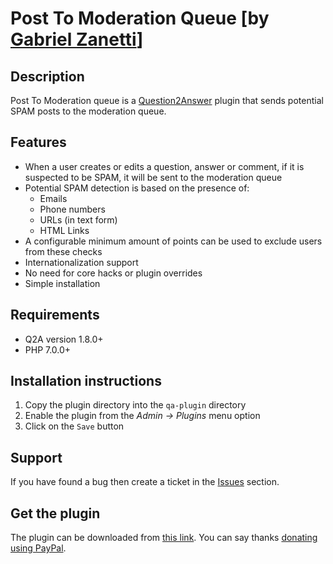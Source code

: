Post To Moderation Queue [by [Gabriel Zanetti][author]]
=======================================================

Description
-----------

Post To Moderation queue is a [Question2Answer][Q2A] plugin that sends potential SPAM posts to the moderation queue.

Features
--------

 * When a user creates or edits a question, answer or comment, if it is suspected to be SPAM, it will be sent to the moderation queue
 * Potential SPAM detection is based on the presence of:
    * Emails
    * Phone numbers
    * URLs (in text form)
    * HTML Links
 * A configurable minimum amount of points can be used to exclude users from these checks
 * Internationalization support
 * No need for core hacks or plugin overrides
 * Simple installation

Requirements
------------

 * Q2A version 1.8.0+
 * PHP 7.0.0+

Installation instructions
-------------------------

 1. Copy the plugin directory into the `qa-plugin` directory
 1. Enable the plugin from the *Admin -> Plugins* menu option
 1. Click on the `Save` button

Support
-------

If you have found a bug then create a ticket in the [Issues][issues] section.

Get the plugin
--------------

The plugin can be downloaded from [this link][download]. You can say thanks [donating using PayPal][paypal].

[Q2A]: https://www.question2answer.org
[author]: https://question2answer.org/qa/user/pupi1985
[download]: https://github.com/pupi1985/q2a-pupi-ptmq/archive/master.zip
[issues]: https://github.com/pupi1985/q2a-pupi-ptmq/issues
[paypal]: https://www.paypal.com/cgi-bin/webscr?cmd=_s-xclick&hosted_button_id=Y7LUM6ML4UV9L

